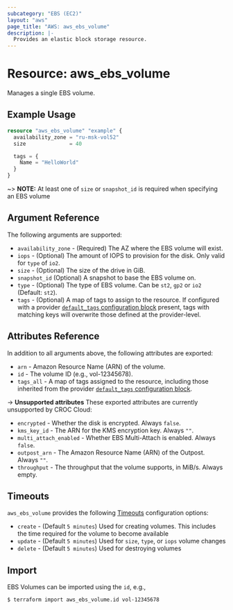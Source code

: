 ```yaml
---
subcategory: "EBS (EC2)"
layout: "aws"
page_title: "AWS: aws_ebs_volume"
description: |-
  Provides an elastic block storage resource.
---
```


# Resource: aws_ebs_volume

Manages a single EBS volume.

## Example Usage

```terraform
resource "aws_ebs_volume" "example" {
  availability_zone = "ru-msk-vol52"
  size              = 40

  tags = {
    Name = "HelloWorld"
  }
}
```

~> **NOTE:** At least one of `size` or `snapshot_id` is required when specifying an EBS volume

## Argument Reference

The following arguments are supported:

* `availability_zone` - (Required) The AZ where the EBS volume will exist.
* `iops` - (Optional) The amount of IOPS to provision for the disk. Only valid for `type` of `io2`.
* `size` - (Optional) The size of the drive in GiB.
* `snapshot_id` (Optional) A snapshot to base the EBS volume on.
* `type` - (Optional) The type of EBS volume. Can be `st2`, `gp2` or `io2` (Default: `st2`).
* `tags` - (Optional) A map of tags to assign to the resource. If configured with a provider [`default_tags` configuration block][default-tags] present, tags with matching keys will overwrite those defined at the provider-level.

## Attributes Reference

In addition to all arguments above, the following attributes are exported:

* `arn` - Amazon Resource Name (ARN) of the volume.
* `id` - The volume ID (e.g., vol-12345678).
* `tags_all` - A map of tags assigned to the resource, including those inherited from the provider [`default_tags` configuration block][default-tags].

->  **Unsupported attributes**
These exported attributes are currently unsupported by CROC Cloud:

* `encrypted` - Whether the disk is encrypted. Always `false`.
* `kms_key_id` - The ARN for the KMS encryption key. Always `""`.
* `multi_attach_enabled` - Whether EBS Multi-Attach is enabled. Always `false`.
* `outpost_arn` - The Amazon Resource Name (ARN) of the Outpost. Always `""`.
* `throughput` - The throughput that the volume supports, in MiB/s. Always empty.

## Timeouts

`aws_ebs_volume` provides the following [Timeouts](https://www.terraform.io/docs/configuration/blocks/resources/syntax.html#operation-timeouts) configuration options:

- `create` - (Default `5 minutes`) Used for creating volumes. This includes the time required for the volume to become available
- `update` - (Default `5 minutes`) Used for `size`, `type`, or `iops` volume changes
- `delete` - (Default `5 minutes`) Used for destroying volumes

## Import

EBS Volumes can be imported using the `id`, e.g.,

```
$ terraform import aws_ebs_volume.id vol-12345678
```

[default-tags]: /docs/providers/aws/index.html#default_tags-configuration-block
